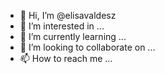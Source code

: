 - 👋 Hi, I’m @elisavaldesz
- 👀 I’m interested in ...
- 🌱 I’m currently learning ...
- 💞️ I’m looking to collaborate on ...
- 📫 How to reach me ...

<!---
elisavaldesz/elisavaldesz is a ✨ special ✨ repository because its `README.md` (this file) appears on your GitHub profile.
You can click the Preview link to take a look at your changes.
--->
